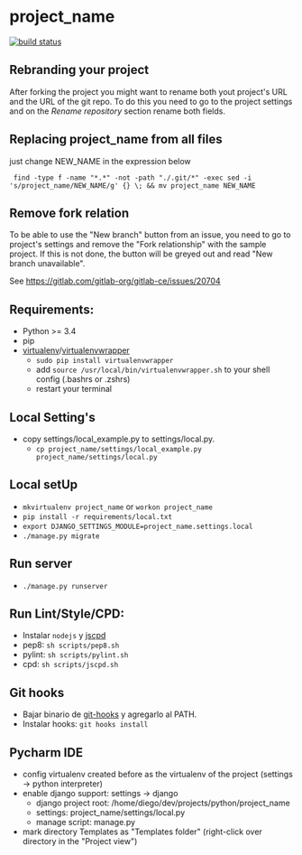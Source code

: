 project_name
===============

[![build status](//gitlab.devartis.com/samples/django-sample/badges/master/build.svg)](http://gitlab.devartis.com/samples/django-sample/commits/master)

## Rebranding your project

After forking the project you might want to rename both yout project's URL and the URL of the git repo. To do this you need to go to the project settings and on the *Rename repository* section rename both fields.

## Replacing project_name from all files
just change NEW_NAME in the expression below

` find -type f -name "*.*" -not -path "./.git/*" -exec sed -i 's/project_name/NEW_NAME/g' {} \; && mv project_name NEW_NAME`

## Remove fork relation

To be able to use the "New branch" button from an issue, you need to go to project's settings and remove the "Fork relationship" with the sample project. If this is not done, the button will be greyed out and read "New branch unavailable".

See https://gitlab.com/gitlab-org/gitlab-ce/issues/20704

## Requirements:
* Python >= 3.4 
* pip
* [virtualenv](https://virtualenv.readthedocs.org/en/latest/installation.html)/[virtualenvwrapper](https://virtualenvwrapper.readthedocs.org/en/latest/)
    - `sudo pip install virtualenvwrapper`
    - add `source /usr/local/bin/virtualenvwrapper.sh` to your shell config (.bashrs or .zshrs)
    - restart your terminal

## Local Setting's 
* copy settings/local_example.py to settings/local.py.
    - `cp project_name/settings/local_example.py project_name/settings/local.py`
    
## Local setUp
* `mkvirtualenv project_name` or `workon project_name`
* `pip install -r requirements/local.txt`
* `export DJANGO_SETTINGS_MODULE=project_name.settings.local`
* `./manage.py migrate`

## Run server
* `./manage.py runserver`

## Run Lint/Style/CPD:
* Instalar `nodejs` y [jscpd](https://github.com/kucherenko/jscpd)
* pep8: `sh scripts/pep8.sh`
* pylint: `sh scripts/pylint.sh`
* cpd: `sh scripts/jscpd.sh`


## Git hooks
* Bajar binario de [git-hooks](https://github.com/git-hooks/git-hooks/releases) y agregarlo al PATH.
* Instalar hooks: `git hooks install`


## Pycharm IDE
* config virtualenv created before as the virtualenv of the project (settings -> python interpreter)
* enable django support: settings -> django 
    - django project root: /home/diego/dev/projects/python/project_name
    - settings: project_name/settings/local.py
    - manage script: manage.py
* mark directory Templates as "Templates folder" (right-click over directory in the "Project view")

